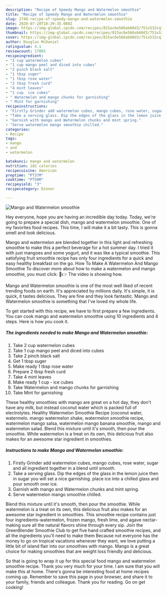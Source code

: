 ```yaml
---
description: "Recipe of Speedy Mango and Watermelon smoothie"
title: "Recipe of Speedy Mango and Watermelon smoothie"
slug: 2740-recipe-of-speedy-mango-and-watermelon-smoothie
date: 2020-07-20T18:39:35.088Z
image: https://img-global.cpcdn.com/recipes/815ac6e566ab60d3/751x532cq70/mango-and-watermelon-smoothie-recipe-main-photo.jpg
thumbnail: https://img-global.cpcdn.com/recipes/815ac6e566ab60d3/751x532cq70/mango-and-watermelon-smoothie-recipe-main-photo.jpg
cover: https://img-global.cpcdn.com/recipes/815ac6e566ab60d3/751x532cq70/mango-and-watermelon-smoothie-recipe-main-photo.jpg
author: Douglas McDaniel
ratingvalue: 4.1
reviewcount: 17065
recipeingredient:
- "2 cup watermelon cubes"
- "1 cup mango peel and diced into cubes"
- "2 pinch black salt"
- "1 tbsp suger"
- "1 tbsp rose water"
- "2 tbsp fresh curd"
- "4 mint leaves"
- "1 cup  ice cubes"
- " Watermelon and mango chunks for garnishing"
- " Mint for garnishing"
recipeinstructions:
- "Firstly Grinder add watermelon cubes, mango cubes, rose water, sugar and all ingredient together in a blend until smooth."
- "Take a serving glass. Dip the edges of the glass in the lemon juice then in sugar you will set a nice garnishing. place ice into a chilled glass and pour smooth over ice."
- "Garnish with mango and Watermelon chunks and mint spring."
- "Serve watermelon mango smoothie chilled."
categories:
- Recipe
tags:
- mango
- and
- watermelon

katakunci: mango and watermelon 
nutrition: 182 calories
recipecuisine: American
preptime: "PT37M"
cooktime: "PT50M"
recipeyield: "3"
recipecategory: Dinner

---
```



![Mango and Watermelon smoothie](https://img-global.cpcdn.com/recipes/815ac6e566ab60d3/751x532cq70/mango-and-watermelon-smoothie-recipe-main-photo.jpg)

Hey everyone, hope you are having an incredible day today. Today, we're going to prepare a special dish, mango and watermelon smoothie. One of my favorites food recipes. This time, I will make it a bit tasty. This is gonna smell and look delicious.

Mango and watermelon are blended together in this light and refreshing smoothie to make this a perfect beverage for a hot summer day. I tried it with just mangoes and some yogurt, and it was like a typical smoothie. This satisfying fruit smoothie recipe has only four ingredients for a quick and easy healthy breakfast on the go. How To Make A Watermelon And Mango Smoothie To discover more about how to make a watermelon and mango smoothie, you must click: 🏼👉 The video is showing how.

Mango and Watermelon smoothie is one of the most well liked of recent trending foods on earth. It's appreciated by millions daily. It's simple, it is quick, it tastes delicious. They are fine and they look fantastic. Mango and Watermelon smoothie is something that I've loved my whole life.


To get started with this recipe, we have to first prepare a few ingredients. You can cook mango and watermelon smoothie using 10 ingredients and 4 steps. Here is how you cook it.

<!--inarticleads1-->

##### The ingredients needed to make Mango and Watermelon smoothie:

1. Take 2 cup watermelon cubes
1. Take 1 cup mango peel and diced into cubes
1. Take 2 pinch black salt
1. Get 1 tbsp suger
1. Make ready 1 tbsp rose water
1. Prepare 2 tbsp fresh curd
1. Take 4 mint leaves
1. Make ready 1 cup - ice cubes
1. Take  Watermelon and mango chunks for garnishing
1. Take  Mint for garnishing


These healthy smoothies with mango are great on a hot day, they don&#39;t have any milk, but instead coconut water which is packed full of electrolytes. Healthy Watermelon Smoothie Recipe (coconut water, watermelo. mango watermelon shake, watermelon smoothie recipe, watermelon mango salsa, watermelon mango banana smoothie, mango and watermelon salad. Blend this mixture until it&#39;s smooth, then pour the smoothie. While watermelon is a treat on its own, this delicious fruit also makes for an awesome star ingredient in smoothies. 

<!--inarticleads2-->

##### Instructions to make Mango and Watermelon smoothie:

1. Firstly Grinder add watermelon cubes, mango cubes, rose water, sugar and all ingredient together in a blend until smooth.
1. Take a serving glass. Dip the edges of the glass in the lemon juice then in sugar you will set a nice garnishing. place ice into a chilled glass and pour smooth over ice.
1. Garnish with mango and Watermelon chunks and mint spring.
1. Serve watermelon mango smoothie chilled.


Blend this mixture until it&#39;s smooth, then pour the smoothie. While watermelon is a treat on its own, this delicious fruit also makes for an awesome star ingredient in smoothies. This smoothie recipe contains just four ingredients-watermelon, frozen mango, fresh lime, and agave nectar-making sure all the natural flavors shine through every sip. Join the GreenBlender Smoothie Club to get five hand crafted smoothie recipes, and all the ingredients you&#39;ll need to make them Because not everyone has the money to go on tropical vacations whenever they want, we love putting a little bit of island flair into our smoothies with mango. Mango is a great choice for making smoothies that are weight loss friendly and delicious. 

So that is going to wrap it up for this special food mango and watermelon smoothie recipe. Thank you very much for your time. I am sure that you will make this at home. There's gonna be interesting food at home recipes coming up. Remember to save this page in your browser, and share it to your family, friends and colleague. Thank you for reading. Go on get cooking!
